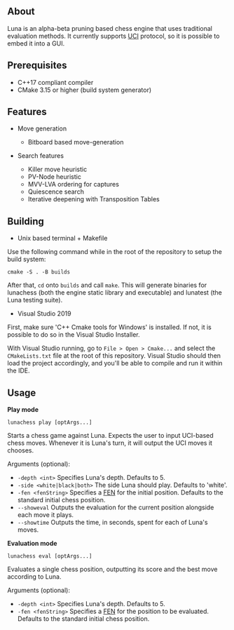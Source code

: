 ## About

Luna is an alpha-beta pruning based chess engine that uses traditional evaluation methods.
It currently supports [UCI](https://en.wikipedia.org/wiki/Universal_Chess_Interface) protocol, so it is possible to embed it into a GUI.

## Prerequisites

- C++17 compliant compiler
- CMake 3.15 or higher (build system generator)

## Features

- Move generation
	- Bitboard based move-generation

- Search features
	 - Killer move heuristic
	 - PV-Node heuristic
	 - MVV-LVA ordering for captures
	 - Quiescence search
	 - Iterative deepening with Transposition Tables

## Building

- Unix based terminal + Makefile

Use the following command while in the root of the repository to setup the build system:
```
cmake -S . -B builds
```

After that, ```cd``` onto ```builds``` and call ```make```. This will generate binaries for
lunachess (both the engine static library and executable) and lunatest (the Luna testing suite).

- Visual Studio 2019 

First, make sure 'C++ Cmake tools for Windows' is installed. If not, it is possible
to do so in the Visual Studio Installer.

With Visual Studio running, go to ```File > Open > Cmake...``` and select the ```CMakeLists.txt``` file
at the root of this repository. Visual Studio should then load the project accordingly, and you'll
be able to compile and run it within the IDE.

## Usage

**Play mode**

```lunachess play [optArgs...]```

Starts a chess game against Luna. Expects the user to input UCI-based chess moves.
Whenever it is Luna's turn, it will output the UCI moves it chooses.

Arguments (optional):

 - ```-depth <int>``` Specifies Luna's depth. Defaults to 5.
 - ```-side <white|black|both>``` The side Luna should play. Defaults to 'white'.
 - ```-fen <fenString>``` Specifies a [FEN](https://en.wikipedia.org/wiki/Forsyth%E2%80%93Edwards_Notation) for the initial position. Defaults to the  standard initial chess position.
 - ```--showeval``` Outputs the evaluation for the current position alongside each move it plays.
 - ```--showtime``` Outputs the time, in seconds, spent for each of Luna's moves.
 
**Evaluation mode**

```lunachess eval [optArgs...]```

Evaluates a single chess position, outputting its score and the best move according to Luna.

Arguments (optional):

 - ```-depth <int>``` Specifies Luna's depth. Defaults to 5.
 - ```-fen <fenString>``` Specifies a [FEN](https://en.wikipedia.org/wiki/Forsyth%E2%80%93Edwards_Notation) for the position to be evaluated. Defaults to the  standard initial chess position.

